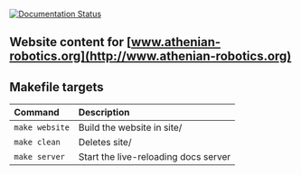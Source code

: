 [![Documentation Status](https://readthedocs.org/projects/athenian-robotics/badge/?version=latest)](http://www.athenian-robotics.org/?badge=latest)

## Website content for [www.athenian-robotics.org](http://www.athenian-robotics.org)

## Makefile targets

| Command               | Description                                  |
|:----------------------|:---------------------------------------------|
| `make website`        | Build the website in site/                   |
| `make clean`          | Deletes site/                                |
| `make server`         | Start the live-reloading docs server         |

